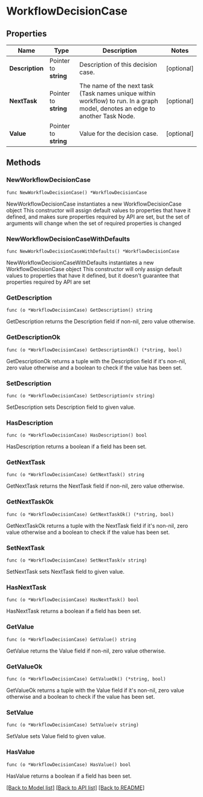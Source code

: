 # WorkflowDecisionCase

## Properties

Name | Type | Description | Notes
------------ | ------------- | ------------- | -------------
**Description** | Pointer to **string** | Description of this decision case. | [optional] 
**NextTask** | Pointer to **string** | The name of the next task (Task names unique within workflow) to run.  In a graph model, denotes an edge to another Task Node. | [optional] 
**Value** | Pointer to **string** | Value for the decision case. | [optional] 

## Methods

### NewWorkflowDecisionCase

`func NewWorkflowDecisionCase() *WorkflowDecisionCase`

NewWorkflowDecisionCase instantiates a new WorkflowDecisionCase object
This constructor will assign default values to properties that have it defined,
and makes sure properties required by API are set, but the set of arguments
will change when the set of required properties is changed

### NewWorkflowDecisionCaseWithDefaults

`func NewWorkflowDecisionCaseWithDefaults() *WorkflowDecisionCase`

NewWorkflowDecisionCaseWithDefaults instantiates a new WorkflowDecisionCase object
This constructor will only assign default values to properties that have it defined,
but it doesn't guarantee that properties required by API are set

### GetDescription

`func (o *WorkflowDecisionCase) GetDescription() string`

GetDescription returns the Description field if non-nil, zero value otherwise.

### GetDescriptionOk

`func (o *WorkflowDecisionCase) GetDescriptionOk() (*string, bool)`

GetDescriptionOk returns a tuple with the Description field if it's non-nil, zero value otherwise
and a boolean to check if the value has been set.

### SetDescription

`func (o *WorkflowDecisionCase) SetDescription(v string)`

SetDescription sets Description field to given value.

### HasDescription

`func (o *WorkflowDecisionCase) HasDescription() bool`

HasDescription returns a boolean if a field has been set.

### GetNextTask

`func (o *WorkflowDecisionCase) GetNextTask() string`

GetNextTask returns the NextTask field if non-nil, zero value otherwise.

### GetNextTaskOk

`func (o *WorkflowDecisionCase) GetNextTaskOk() (*string, bool)`

GetNextTaskOk returns a tuple with the NextTask field if it's non-nil, zero value otherwise
and a boolean to check if the value has been set.

### SetNextTask

`func (o *WorkflowDecisionCase) SetNextTask(v string)`

SetNextTask sets NextTask field to given value.

### HasNextTask

`func (o *WorkflowDecisionCase) HasNextTask() bool`

HasNextTask returns a boolean if a field has been set.

### GetValue

`func (o *WorkflowDecisionCase) GetValue() string`

GetValue returns the Value field if non-nil, zero value otherwise.

### GetValueOk

`func (o *WorkflowDecisionCase) GetValueOk() (*string, bool)`

GetValueOk returns a tuple with the Value field if it's non-nil, zero value otherwise
and a boolean to check if the value has been set.

### SetValue

`func (o *WorkflowDecisionCase) SetValue(v string)`

SetValue sets Value field to given value.

### HasValue

`func (o *WorkflowDecisionCase) HasValue() bool`

HasValue returns a boolean if a field has been set.


[[Back to Model list]](../README.md#documentation-for-models) [[Back to API list]](../README.md#documentation-for-api-endpoints) [[Back to README]](../README.md)


